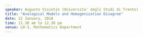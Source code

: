 ```yaml
---
speaker: Augusto Visintin (Universita' degli Studi di Trento)
title: "Analogical Models and Homogenization Disagree"
date: 12 January, 2018
time: 11.30 am to 12.30 pm
venue: LH-3, Mathematics Department
---
```

<!--
<a href="Visintin-Homog 2018(abstract).pdf">Click here for Abstract.</a>
-->
